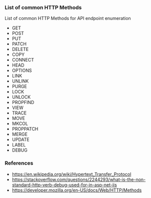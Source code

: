 ### List of common HTTP Methods

List of common HTTP Methods for API endpoint enumeration

* GET
* POST
* PUT
* PATCH
* DELETE
* COPY
* CONNECT
* HEAD
* OPTIONS
* LINK
* UNLINK
* PURGE
* LOCK
* UNLOCK
* PROPFIND
* VIEW
* TRACE
* MOVE
* MKCOL
* PROPPATCH
* MERGE
* UPDATE
* LABEL
* DEBUG

### References

* https://en.wikipedia.org/wiki/Hypertext_Transfer_Protocol
* https://stackoverflow.com/questions/2244293/what-is-the-non-standard-http-verb-debug-used-for-in-asp-net-iis
* https://developer.mozilla.org/en-US/docs/Web/HTTP/Methods

